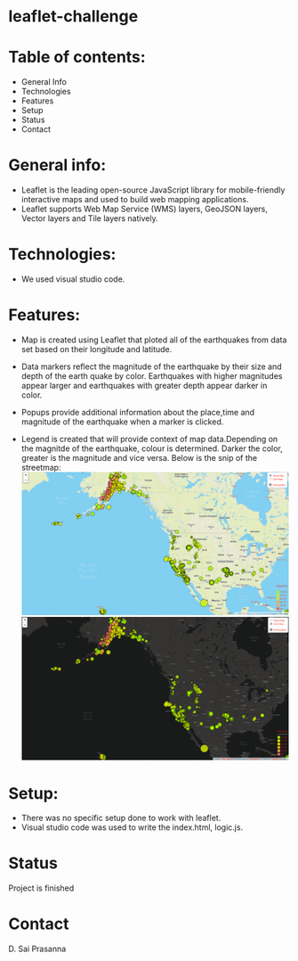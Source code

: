# leaflet-challenge

# Table of contents:
*	General Info
*	Technologies
*	Features
*	Setup
*	Status
*	Contact

# General info:
* Leaflet is the leading open-source JavaScript library for mobile-friendly interactive maps and used to build web mapping applications.
* Leaflet supports Web Map Service (WMS) layers, GeoJSON layers, Vector layers and Tile layers natively.

# Technologies:
*	We used visual studio code.

# Features:
*  Map is created using Leaflet that ploted all of the earthquakes from data set based on their longitude and latitude.

*  Data markers reflect the magnitude of the earthquake by their size and depth of the earth quake by color. Earthquakes with higher magnitudes appear larger and earthquakes with greater depth appear darker in color.

*  Popups provide additional information about the place,time and magnitude of the earthquake when a marker is clicked.

*  Legend is created that will provide context of map data.Depending on the magnitde of the earthquake, colour is determined. Darker the color, greater is the magnitude and vice versa.
Below is the snip of the streetmap:
![streetmap](Images/streetmap.PNG)
![darkmap](Images/darkmap.PNG)


# Setup:
*	There was no specific setup done to work with leaflet.
*	Visual studio code was used to write the index.html, logic.js.

# Status
Project is finished

# Contact
D. Sai Prasanna